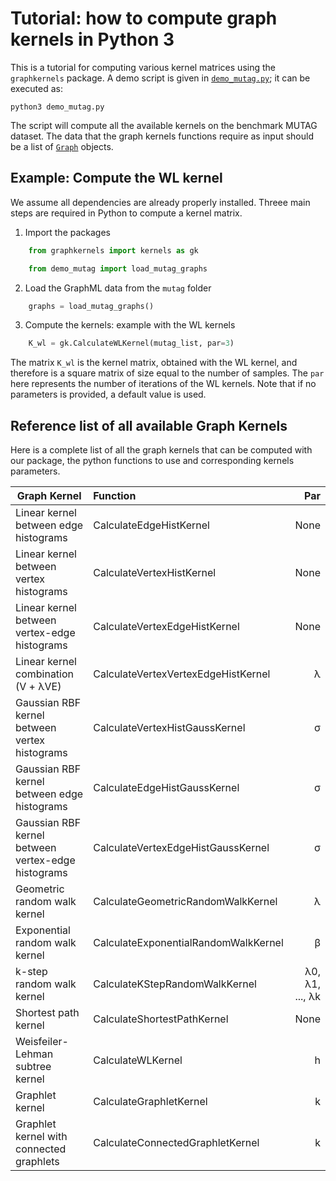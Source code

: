 # Tutorial: how to compute graph kernels in Python 3

This is a tutorial for computing various kernel matrices using the
`graphkernels` package. A demo script is given in
[`demo_mutag.py`](demo_mutag.py); it can be executed as:

    python3 demo_mutag.py

The script will compute all the available kernels on the benchmark MUTAG
dataset. The data that the graph kernels functions require as input should be a
list of [`Graph`](https://igraph.org/python/doc/igraph.Graph-class.html)
objects.

## Example: Compute the WL kernel

We assume all dependencies are already properly installed. Threee main steps
are required in Python to compute a kernel matrix.

1. Import the packages

```python
    from graphkernels import kernels as gk

    from demo_mutag import load_mutag_graphs
```

2. Load the GraphML data from the `mutag` folder

```python
    graphs = load_mutag_graphs()
```

3. Compute the kernels: example with the WL kernels

```python
    K_wl = gk.CalculateWLKernel(mutag_list, par=3)
```

The matrix `K_wl` is the kernel matrix, obtained with the WL kernel, and
therefore is a square matrix of size equal to the number of samples.  The `par`
here represents the number of iterations of the WL kernels. Note that if no
parameters is provided, a default value is used.

## Reference list of all available Graph Kernels

Here is a complete list of all the graph kernels that can be computed with our
package, the python functions to use and corresponding kernels parameters.

| Graph Kernel      | Function           | Par  |
| ------------- |:-------------| -----:|
| Linear kernel between edge histograms	| CalculateEdgeHistKernel |	None |
| Linear kernel between vertex histograms | CalculateVertexHistKernel|	None |
| Linear kernel between vertex-edge histograms | CalculateVertexEdgeHistKernel |	None |
| Linear kernel combination (V + λVE)	| CalculateVertexVertexEdgeHistKernel |	λ |
| Gaussian RBF kernel between vertex histograms	| CalculateVertexHistGaussKernel |	σ |
| Gaussian RBF kernel between edge histograms | CalculateEdgeHistGaussKernel |	σ |
| Gaussian RBF kernel between vertex-edge histograms | CalculateVertexEdgeHistGaussKernel |	σ |
| Geometric random walk kernel | CalculateGeometricRandomWalkKernel |	λ |
| Exponential random walk kernel | CalculateExponentialRandomWalkKernel	| β |
| k-step random walk kernel | CalculateKStepRandomWalkKernel |	λ0, λ1, ..., λk |
| Shortest path kernel | CalculateShortestPathKernel | None |
| Weisfeiler-Lehman subtree kernel | CalculateWLKernel | h | 
| Graphlet kernel | CalculateGraphletKernel | k |
| Graphlet kernel with connected graphlets | CalculateConnectedGraphletKernel | k |
